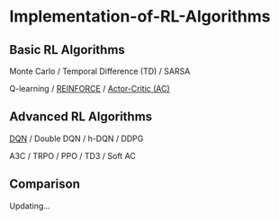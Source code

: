 # Implementation-of-RL-Algorithms

## Basic RL Algorithms

Monte Carlo / Temporal Difference (TD) / SARSA 

Q-learning / [REINFORCE](https://github.com/klyw1998/Implementation-of-RL-Algorithms/blob/main/Basic/REINFORCE.py) / [Actor-Critic (AC)](https://github.com/klyw1998/Implementation-of-RL-Algorithms/blob/main/Basic/Actor_Critic.py)

## Advanced RL Algorithms

[DQN](https://github.com/klyw1998/Implementation-of-RL-Algorithms/blob/main/Advanced/DQN.py) / Double DQN / h-DQN / DDPG

A3C / TRPO / PPO / TD3 / Soft AC

## Comparison

Updating...

